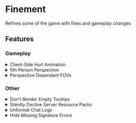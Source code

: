 # Finement

Refines some of the game with fixes and gameplay changes

## Features

### Gameplay

<details><summary>Client-Side Hurt Animation</summary>

Plays the hurt animation client-side when attacking entities. 
Note that this occurs on all entities, use 'Only Enable on Real Players' to reduce it to just other players.

![client side hurt animations](images/clientsidehurtanimations.png)

</details>

<details><summary>0th Person Perspective</summary>

Press to go into an inaccessible and freaky looking perspective mode.

![0th person perspective](images/0thpersonperspective.png)

</details>

<details><summary>Perspective Dependant FOVs</summary>

Allows you to set specific FOVs for different perspectives.

![1st person picture](images/perspectivedependantfovsinfirstperson.png)
![2nd person picture](images/perspectivedependantfovswithsecondperson.png)

</details>

### Other

<details><summary>Don't Render Empty Tooltips</summary>

Don't render empty tooltips. 
Requires advanced tooltips (F3+H) to be off.

![without it on](images/emptytooltiprenderedinbazaar.png)
![with it on](images/emptytooltipNOTrenderedinbazaar.png)

</details>

<details><summary>Silently Decline Server Resource Packs</summary>

Silently decline server resource packs, but tell the server that you successfully downloaded them.
You can add a chat message to tell when a server tries to send you a resource pack.

![sdsrp](images/sdsrp.png)

</details>

<details><summary>Unformat Chat Logs</summary>

Properly removes formatting from chat messages before logging them.

![unformatchatlogs1](images/unformatchatlogs1.png)
![unformatchatlogs2](images/unformatchatlogs2.png)

</details>

<details><summary>Hide Missing Signature Errors</summary>

Hides "Signature is missing from textures payload" errors from being logged.

</details>
